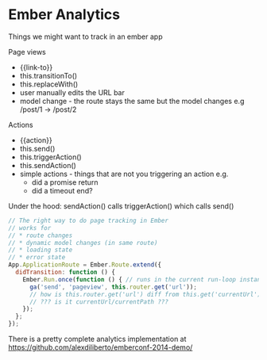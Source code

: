 # Ember Analytics

Things we might want to track in an ember app

Page views

- {{link-to}}
- this.transitionTo()
- this.replaceWith()
- user manually edits the URL bar
- model change - the route stays the same but the model changes e.g /post/1 ->
  /post/2

Actions

- {{action}}
- this.send()
- this.triggerAction()
- this.sendAction()
- simple actions - things that are not you triggering an action e.g.
  - did a promise return
  - did a timeout end?

Under the hood: sendAction() calls triggerAction() which calls send()

```js
// The right way to do page tracking in Ember
// works for
// * route changes
// * dynamic model changes (in same route)
// * loading state
// * error state
App.ApplicationRoute = Ember.Route.extend({
  didTransition: function () {
    Ember.Run.once(function () { // runs in the current run-loop instance
      ga('send', 'pageview', this.router.get('url'));
      // how is this.router.get('url') diff from this.get('currentUrl') ???
      // ??? is it currentUrl/currentPath ???
    });
  };
});
```

There is a pretty complete analytics implementation at
https://github.com/alexdiliberto/emberconf-2014-demo/
